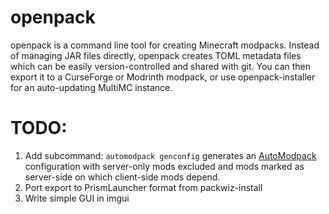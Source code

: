 # openpack
openpack is a command line tool for creating Minecraft modpacks. Instead of managing JAR files directly, openpack creates TOML metadata files which can be easily version-controlled and shared with git. You can then export it to a CurseForge or Modrinth modpack, or use openpack-installer for an auto-updating MultiMC instance.

# TODO:
1. Add subcommand: `automodpack genconfig` generates an [AutoModpack](https://github.com/Skidamek/AutoModpack) configuration with server-only mods excluded and mods marked as server-side on which client-side mods depend.
2. Port export to PrismLauncher format from packwiz-install
3. Write simple GUI in imgui
